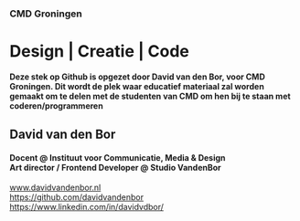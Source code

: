 ### CMD Groningen
# Design | Creatie | Code

<strong style="max-width:100px">
Deze stek op Github is opgezet door David van den Bor, voor CMD Groningen. 
Dit wordt de plek waar educatief materiaal zal worden gemaakt om te delen met de studenten van CMD om hen bij te staan met coderen/programmeren
</strong>

## David van den Bor
#### Docent @ Instituut voor Communicatie, Media & Design <br> Art director / Frontend Developer @ Studio VandenBor
www.davidvandenbor.nl <br>
https://github.com/davidvandenbor <br>
https://www.linkedin.com/in/davidvdbor/
